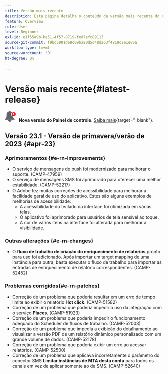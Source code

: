 ```yaml
---
title: Versão mais recente
description: Esta página detalha o conteúdo da versão mais recente do Campaign Standard
feature: Overview
role: User
level: Beginner
exl-id: e1f55a9b-be51-4f57-8719-fed7efc89113
source-git-commit: f9bd5901d68c09ba20d5d48d263f4818c2e1e86a
workflow-type: tm+mt
source-wordcount: '0'
ht-degree: 0%

---
```



# Versão mais recente{#latest-release}

![Painel de controle](assets/do-not-localize/cp-icon.png) **Nova versão do Painel de controle**. [Saiba mais](https://experienceleague.adobe.com/docs/control-panel/using/release-notes.html?lang=pt-BR){target="_blank"}.

## Versão 23.1 - Versão de primavera/verão de 2023 {#apr-23}

### Aprimoramentos {#e-rn-improvements}

* O serviço de mensagens de push foi modernizado para melhorar o suporte. (CAMP-47959)
* O serviço de mensagens SMS foi aprimorado para oferecer uma melhor estabilidade. (CAMP-52217)
* O Adobe fez muitas correções de acessibilidade para melhorar a facilidade geral de uso do aplicativo. Estes são alguns exemplos de melhorias de acessibilidade:
   * A acessibilidade do teclado da interface foi otimizada em várias telas.
   * O aplicativo foi aprimorado para usuários de tela sensível ao toque.
   * A cor de vários itens na interface foi alterada para melhorar a visibilidade.

### Outras alterações {#e-rn-changes}

* O **fluxo de trabalho de criação do enriquecimento de relatórios** pronto para uso foi adicionado. Após importar um target mapping de uma instância para outra, basta executar o fluxo de trabalho para importar as entradas de enriquecimento de relatório correspondentes. (CAMP-52452)

### Problemas corrigidos{#e-rn-patches}

* Correção de um problema que poderia resultar em um erro de tempo limite ao exibir o relatório **Hot click**. (CAMP-51582)
* Correção de um problema que poderia impedir o uso da integração com o serviço **Places**. (CAMP-51923)
* Correção de um problema que poderia impedir o funcionamento adequado do Scheduler de fluxos de trabalho. (CAMP-52003)
* Correção de um problema que impedia a exibição do detalhamento ao visualizar a versão PDF de um relatório dinâmico personalizado com um grande volume de dados. (CAMP-52178)
* Correção de um problema que poderia exibir um erro ao acessar relatórios. (CAMP-52500)
* Correção de um problema que aplicava incorretamente o parâmetro do conector SMS **Limitar instâncias de MTA desta conta** para todos os canais em vez de aplicar somente ao de SMS. (CAMP-52640)
